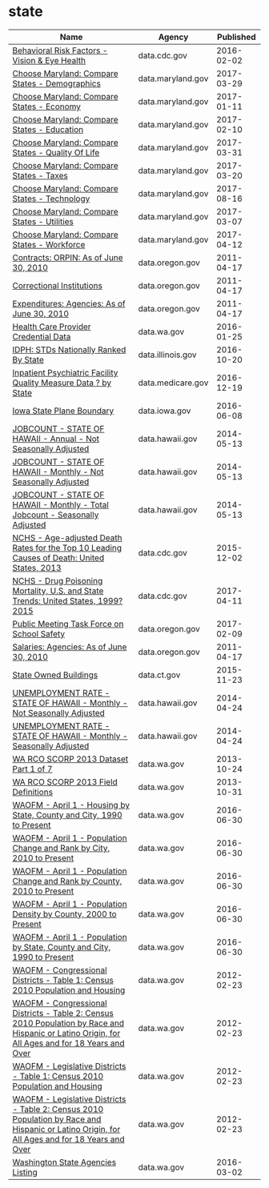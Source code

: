 # state

Name | Agency | Published
---- | ---- | ---------
[Behavioral Risk Factors - Vision & Eye Health](../socrata/pttf-ck53.md) | data.cdc.gov | 2016-02-02
[Choose Maryland: Compare States - Demographics](../socrata/8mc4-hxm7.md) | data.maryland.gov | 2017-03-29
[Choose Maryland: Compare States - Economy](../socrata/gv8w-7mdg.md) | data.maryland.gov | 2017-01-11
[Choose Maryland: Compare States - Education](../socrata/3bkz-cttp.md) | data.maryland.gov | 2017-02-10
[Choose Maryland: Compare States - Quality Of Life](../socrata/cz6x-aq2i.md) | data.maryland.gov | 2017-03-31
[Choose Maryland: Compare States - Taxes](../socrata/t833-r94z.md) | data.maryland.gov | 2017-03-20
[Choose Maryland: Compare States - Technology](../socrata/enjg-rjqz.md) | data.maryland.gov | 2017-08-16
[Choose Maryland: Compare States - Utilities](../socrata/su2w-hm7s.md) | data.maryland.gov | 2017-03-07
[Choose Maryland: Compare States - Workforce](../socrata/5esm-neyf.md) | data.maryland.gov | 2017-04-12
[Contracts: ORPIN: As of June 30, 2010](../socrata/br2t-dc7x.md) | data.oregon.gov | 2011-04-17
[Correctional Institutions](../socrata/fqhs-84r4.md) | data.oregon.gov | 2011-04-17
[Expenditures: Agencies: As of June 30, 2010](../socrata/822n-er69.md) | data.oregon.gov | 2011-04-17
[Health Care Provider Credential Data](../socrata/qxh8-f4bd.md) | data.wa.gov | 2016-01-25
[IDPH: STDs Nationally Ranked By State](../socrata/3pdc-gk5d.md) | data.illinois.gov | 2016-10-20
[Inpatient Psychiatric Facility Quality Measure Data ? by State](../socrata/dc76-gh7x.md) | data.medicare.gov | 2016-12-19
[Iowa State Plane Boundary](../socrata/4ktg-8jbs.md) | data.iowa.gov | 2016-06-08
[JOBCOUNT - STATE OF HAWAII - Annual - Not Seasonally Adjusted](../socrata/b8g4-e84u.md) | data.hawaii.gov | 2014-05-13
[JOBCOUNT - STATE OF HAWAII - Monthly - Not Seasonally Adjusted](../socrata/k5vg-u5ms.md) | data.hawaii.gov | 2014-05-13
[JOBCOUNT - STATE OF HAWAII - Monthly - Total Jobcount - Seasonally Adjusted](../socrata/7jcp-cse7.md) | data.hawaii.gov | 2014-05-13
[NCHS - Age-adjusted Death Rates for the Top 10 Leading Causes of Death: United States, 2013](../socrata/bi63-dtpu.md) | data.cdc.gov | 2015-12-02
[NCHS - Drug Poisoning Mortality, U.S. and State Trends: United States, 1999?2015](../socrata/jx6g-fdh6.md) | data.cdc.gov | 2017-04-11
[Public Meeting Task Force on School Safety](../socrata/5tb6-7zmc.md) | data.oregon.gov | 2017-02-09
[Salaries: Agencies: As of June 30, 2010](../socrata/ea53-t8fq.md) | data.oregon.gov | 2011-04-17
[State Owned Buildings](../socrata/r8ci-yhcn.md) | data.ct.gov | 2015-11-23
[UNEMPLOYMENT RATE - STATE OF HAWAII - Monthly - Not Seasonally Adjusted](../socrata/skx5-9dam.md) | data.hawaii.gov | 2014-04-24
[UNEMPLOYMENT RATE - STATE OF HAWAII - Monthly - Seasonally Adjusted](../socrata/qxej-k2af.md) | data.hawaii.gov | 2014-04-24
[WA RCO SCORP 2013 Dataset Part 1 of 7](../socrata/irc2-87d5.md) | data.wa.gov | 2013-10-24
[WA RCO SCORP 2013 Field Definitions](../socrata/yr5j-kyei.md) | data.wa.gov | 2013-10-31
[WAOFM - April 1 - Housing by State, County and City, 1990 to Present](../socrata/avxn-bvxb.md) | data.wa.gov | 2016-06-30
[WAOFM - April 1 - Population Change and Rank by City, 2010 to Present](../socrata/mx53-9esf.md) | data.wa.gov | 2016-06-30
[WAOFM - April 1 - Population Change and Rank by County, 2010 to Present](../socrata/x2dd-99tj.md) | data.wa.gov | 2016-06-30
[WAOFM - April 1 - Population Density by County, 2000 to Present](../socrata/qhte-k48h.md) | data.wa.gov | 2016-06-30
[WAOFM - April 1 - Population by State, County and City, 1990 to Present](../socrata/tecv-qzfm.md) | data.wa.gov | 2016-06-30
[WAOFM - Congressional Districts - Table 1: Census 2010 Population and Housing](../socrata/um6h-4brj.md) | data.wa.gov | 2012-02-23
[WAOFM - Congressional Districts - Table 2: Census 2010 Population by Race and Hispanic or Latino Origin, for All Ages and for 18 Years and Over](../socrata/gexj-mqiq.md) | data.wa.gov | 2012-02-23
[WAOFM - Legislative Districts - Table 1: Census 2010 Population and Housing](../socrata/89me-k7y5.md) | data.wa.gov | 2012-02-23
[WAOFM - Legislative Districts - Table 2: Census 2010 Population by Race and Hispanic or Latino Origin, for All Ages and for 18 Years and Over](../socrata/di4y-k8za.md) | data.wa.gov | 2012-02-23
[Washington State Agencies Listing](../socrata/hsx3-pn9g.md) | data.wa.gov | 2016-03-02

